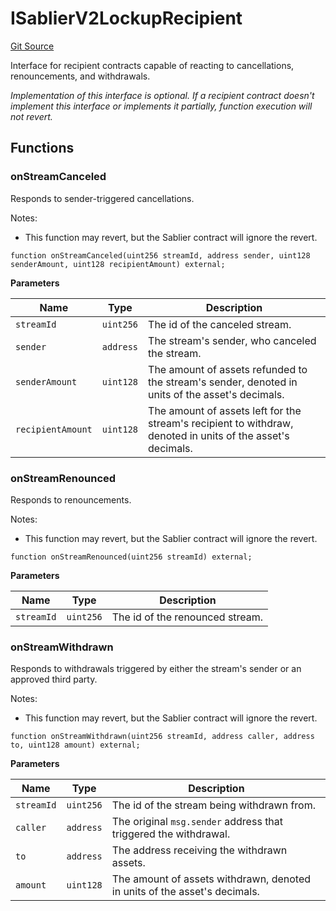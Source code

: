# ISablierV2LockupRecipient

[Git Source](https://github.com/sablier-labs/v2-core/blob/412ec3d3998a766507de96afdb26c797d2ae491d/src/interfaces/hooks/ISablierV2LockupRecipient.sol)

Interface for recipient contracts capable of reacting to cancellations, renouncements, and withdrawals.

_Implementation of this interface is optional. If a recipient contract doesn't implement this interface or implements it
partially, function execution will not revert._

## Functions

### onStreamCanceled

Responds to sender-triggered cancellations.

Notes:

- This function may revert, but the Sablier contract will ignore the revert.

```solidity
function onStreamCanceled(uint256 streamId, address sender, uint128 senderAmount, uint128 recipientAmount) external;
```

**Parameters**

| Name              | Type      | Description                                                                                                 |
| ----------------- | --------- | ----------------------------------------------------------------------------------------------------------- |
| `streamId`        | `uint256` | The id of the canceled stream.                                                                              |
| `sender`          | `address` | The stream's sender, who canceled the stream.                                                               |
| `senderAmount`    | `uint128` | The amount of assets refunded to the stream's sender, denoted in units of the asset's decimals.             |
| `recipientAmount` | `uint128` | The amount of assets left for the stream's recipient to withdraw, denoted in units of the asset's decimals. |

### onStreamRenounced

Responds to renouncements.

Notes:

- This function may revert, but the Sablier contract will ignore the revert.

```solidity
function onStreamRenounced(uint256 streamId) external;
```

**Parameters**

| Name       | Type      | Description                     |
| ---------- | --------- | ------------------------------- |
| `streamId` | `uint256` | The id of the renounced stream. |

### onStreamWithdrawn

Responds to withdrawals triggered by either the stream's sender or an approved third party.

Notes:

- This function may revert, but the Sablier contract will ignore the revert.

```solidity
function onStreamWithdrawn(uint256 streamId, address caller, address to, uint128 amount) external;
```

**Parameters**

| Name       | Type      | Description                                                               |
| ---------- | --------- | ------------------------------------------------------------------------- |
| `streamId` | `uint256` | The id of the stream being withdrawn from.                                |
| `caller`   | `address` | The original `msg.sender` address that triggered the withdrawal.          |
| `to`       | `address` | The address receiving the withdrawn assets.                               |
| `amount`   | `uint128` | The amount of assets withdrawn, denoted in units of the asset's decimals. |
